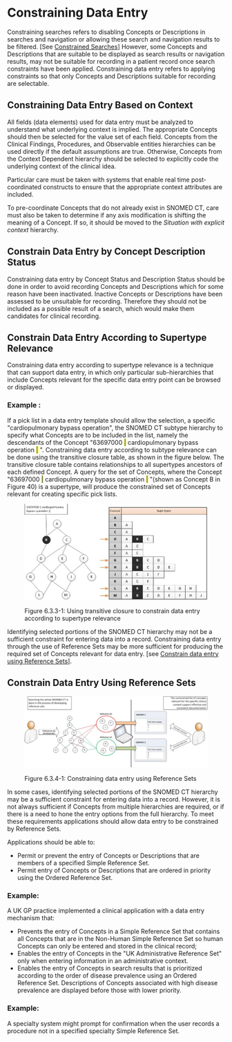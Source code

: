 # Constraining Data Entry

Constraining searches refers to disabling Concepts or Descriptions in searches and navigation or allowing these search and navigation results to be filtered. \[See [Constrained Searches](../4-optimizing-searches/4.4-constrained-searches.md)] However, some Concepts and Descriptions that are suitable to be displayed as search results or navigation results, may not be suitable for recording in a patient record once search constraints have been applied. Constraining data entry refers to applying constraints so that only Concepts and Descriptions suitable for recording are selectable.

## Constraining Data Entry Based on Context

All fields (data elements) used for data entry must be analyzed to understand what underlying context is implied. The appropriate Concepts should then be selected for the value set of each field. Concepts from the Clinical Findings, Procedures, and Observable entities hierarchies can be used directly if the default assumptions are true. Otherwise, Concepts from the Context Dependent hierarchy should be selected to explicitly code the underlying context of the clinical idea.

Particular care must be taken with systems that enable real time post-coordinated constructs to ensure that the appropriate context attributes are included.

To pre-coordinate Concepts that do not already exist in SNOMED CT, care must also be taken to determine if any axis modification is shifting the meaning of a Concept. If so, it should be moved to the _Situation with explicit context_ hierarchy.

## Constrain Data Entry by Concept Description Status

Constraining data entry by Concept Status and Description Status should be done in order to avoid recording Concepts and Descriptions which for some reason have been inactivated. Inactive Concepts or Descriptions have been assessed to be unsuitable for recording. Therefore they should not be included as a possible result of a search, which would make them candidates for clinical recording.

## Constrain Data Entry According to Supertype Relevance

Constraining data entry according to supertype relevance is a technique that can support data entry, in which only particular sub-hierarchies that include Concepts relevant for the specific data entry point can be browsed or displayed.

### **Example :**

If a pick list in a data entry template should allow the selection, a specific "cardiopulmonary bypass operation", the SNOMED CT subtype hierarchy to specify what Concepts are to be included in the list, namely the descendants of the Concept "63697000 <mark style="color:blue;">|</mark> cardiopulmonary bypass operation <mark style="color:blue;">|</mark> ". Constraining data entry according to subtype relevance can be done using the transitive closure table, as shown in the figure below. The transitive closure table contains relationships to all supertypes ancestors of each defined Concept. A query for the set of Concepts, where the Concept "63697000 <mark style="color:blue;">|</mark> cardiopulmonary bypass operation <mark style="color:blue;">|</mark> "(shown as Concept B in Figure 40) is a supertype, will produce the constrained set of Concepts relevant for creating specific pick lists.

<figure><img src="../images/33490703.png" alt=""><figcaption><p>Figure 6.3.3-1: Using transitive closure to constrain data entry according to supertype relevance</p></figcaption></figure>

Identifying selected portions of the SNOMED CT hierarchy may not be a sufficient constraint for entering data into a record. Constraining data entry through the use of Reference Sets may be more sufficient for producing the required set of Concepts relevant for data entry. \[see [Constrain data entry using Reference Sets](6.3-constraining-data-entry.md#constrain-data-entry-using-reference-set)].

## Constrain Data Entry Using Reference Sets

<figure><img src="../images/33490705.png" alt=""><figcaption><p>Figure 6.3.4-1: Constraining data entry using Reference Sets</p></figcaption></figure>

In some cases, identifying selected portions of the SNOMED CT hierarchy may be a sufficient constraint for entering data into a record. However, it is not always sufficient if Concepts from multiple hierarchies are required, or if there is a need to hone the entry options from the full hierarchy. To meet these requirements applications should allow data entry to be constrained by Reference Sets.

Applications should be able to:

* Permit or prevent the entry of Concepts or Descriptions that are members of a specified Simple Reference Set.
* Permit entry of Concepts or Descriptions that are ordered in priority using the Ordered Reference Set.

### **Example:**

A UK GP practice implemented a clinical application with a data entry mechanism that:

* Prevents the entry of Concepts in a Simple Reference Set that contains all Concepts that are in the Non-Human Simple Reference Set so human Concepts can only be entered and stored in the clinical record;
* Enables the entry of Concepts in the "UK Administrative Reference Set" only when entering information in an administrative context.
* Enables the entry of Concepts in search results that is prioritized according to the order of disease prevalence using an Ordered Reference Set. Descriptions of Concepts associated with high disease prevalence are displayed before those with lower priority.

### **Example:**

A specialty system might prompt for confirmation when the user records a procedure not in a specified specialty Simple Reference Set.
